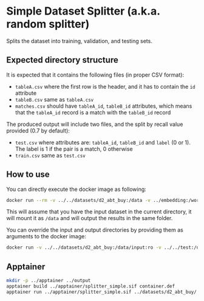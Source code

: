 # Simple Dataset Splitter (a.k.a. random splitter)

Splits the dataset into training, validation, and testing sets.

## Expected directory structure

It is expected that it contains the following files (in proper CSV format):

- `tableA.csv` where the first row is the header, and it has to contain the `id` attribute
- `tableB.csv` same as `tableA.csv`
- `matches.csv` should have `tableA_id`, `tableB_id` attributes, which means that the `tableA_id` record is a match with the `tableB_id` record

The produced output will include two files, and the split by recall value provided (0.7 by default):

- `test.csv` where attributes are: `tableA_id`, `tableB_id` and `label` (0 or 1). The label is 1 if the pair is a match, 0 otherwise
- `train.csv` same as `test.csv`

## How to use

You can directly execute the docker image as following:

```bash
docker run --rm -v ../../datasets/d2_abt_buy:/data -v ../embedding:/workspace/embedding splitter-simple
```

This will assume that you have the input dataset in the current directory,
it will mount it as `/data` and will output the results in the same folder.

You can override the input and output directories by providing them as arguments to the docker image:

```bash
docker run -v ../../datasets/d2_abt_buy:/data/input:ro -v ../../test:/data/output splitter-simple /data/input /data/output
```

## Apptainer

```bash
mkdir -p ../apptainer ../output
apptainer build ../apptainer/splitter_simple.sif container.def
apptainer run ../apptainer/splitter_simple.sif ../datasets/d2_abt_buy/ ../output/
```
